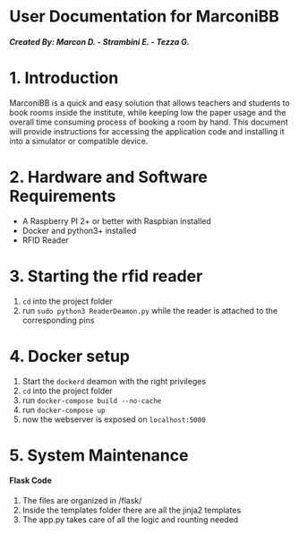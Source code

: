 # User Documentation for MarconiBB

##### Created By: Marcon D. - Strambini E. - Tezza G.

# 1. Introduction
MarconiBB is a quick and easy solution that allows teachers and students to book rooms inside the institute, while keeping low the paper usage and the overall time consuming process of booking a room by hand. This document will provide instructions for accessing the application code and installing it into a simulator or compatible device.

# 2. Hardware and Software Requirements
- A Raspberry PI 2+ or better with Raspbian installed
- Docker and python3+ installed
- RFID Reader

# 3. Starting the rfid reader
1. `cd` into the project folder
2. run `sudo python3 ReaderDeamon.py` while the reader is attached to the corresponding pins


# 4. Docker setup
1. Start the `dockerd` deamon with the right privileges
2. `cd` into the project folder
3. run `docker-compose build --no-cache`
4. run `docker-compose up`
5. now the webserver is exposed on `localhost:5000`
 

# 5. System Maintenance
#### Flask Code
   1. The files are organized in /flask/
   2. Inside the templates folder there are all the jinja2 templates
   3. The app.py takes care of all the logic and rounting needed
